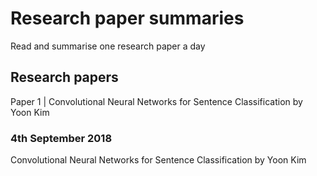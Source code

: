 # Research paper summaries
Read and summarise one research paper a day

## Research papers
Paper 1 | Convolutional Neural Networks for Sentence Classification by Yoon Kim

### 4th September 2018
Convolutional Neural Networks for Sentence Classification by Yoon Kim